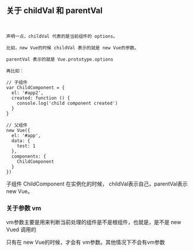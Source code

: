 ## 关于 childVal 和 parentVal

```


声明一点，childVal 代表的是当前组件的 options。

比如，new Vue的时候 childVal 表示的就是 new Vue的参数。

parentVal 表示的就是 Vue.prototype.options

再比如：

```

```
// 子组件
var ChildComponent = {
  el: '#app2',
  created: function () {
    console.log('child component created')
  }
}
 
// 父组件
new Vue({
  el: '#app',
  data: {
    test: 1
  },
  components: {
    ChildComponent
  }
})

```
子组件 ChildComponent 在实例化的时候， childVal表示自己，parentVal表示 new Vue。



### 关于参数 vm


vm参数主要是用来判断当前处理的组件是不是根组件，也就是，是不是 new Vued 调用的

只有在 new Vue的时候，才会有 vm参数。其他情况下不会有vm参数